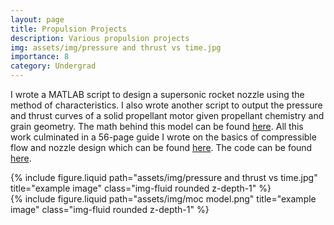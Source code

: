 ```yaml
---
layout: page
title: Propulsion Projects
description: Various propulsion projects
img: assets/img/pressure and thrust vs time.jpg
importance: 8
category: Undergrad
---
```

I wrote a MATLAB script to design a supersonic rocket nozzle using the method of characteristics. I also wrote another script to output the pressure and thrust curves of a solid propellant motor given propellant chemistry and grain geometry. The math behind this model can be found [here](/assets/pdf/Solid_Propellant_Combustion_Model.pdf). All this work culminated in a 56-page guide I wrote on the basics of compressible flow and nozzle design which can be found [here](/assets/pdf/Propulsion%20Handbook.pdf). The code can be found [here](https://github.com/govindchari/PropulsionProjects).

<div class="row">
    <div class="col-sm mt-3 mt-md-0">
        {% include figure.liquid path="assets/img/pressure and thrust vs time.jpg" title="example image" class="img-fluid rounded z-depth-1" %}
    </div>
    <div class="col-sm mt-3 mt-md-0">
        {% include figure.liquid path="assets/img/moc model.png" title="example image" class="img-fluid rounded z-depth-1" %}
    </div>
</div>